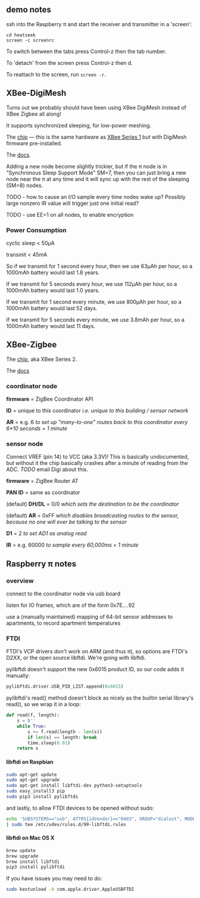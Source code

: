 ## demo notes

ssh into the Raspberry π and start the receiver and transmitter in a 'screen':

    cd heatseek
    screen -c screenrc
    
To switch between the tabs press Control-z then the tab number.

To 'detach' from the screen press Control-z then d.

To reattach to the screen, run `screen -r`.


## XBee-DigiMesh

Turns out we probably should have been using XBee DigiMesh instead of XBee Zigbee all along!

It supports synchronized sleeping, for low-power meshing.

The [chip](http://www.digikey.com/product-detail/en/XB24-DMPIT-250/602-1338-ND/3482610) — this is the same hardware as [XBee Series 1](http://www.digikey.com/product-detail/en/XB24-API-001/602-1273-ND/3482588) but with DigiMesh firmware pre-installed.

The [docs](http://ftp1.digi.com/support/documentation/90000991_L.pdf).

Adding a new node become slightly trickier, but if the π node is in "Synchronous Sleep Support Mode" SM=7, then you can just bring a new node near the π at any time and it will sync up with the rest of the sleeping (SM=8) nodes.

TODO - how to cause an I/O sample every time nodes wake up? Possibly large nonzero IR value will trigger just one initial read?

TODO - use EE=1 on all nodes, to enable encryption

### Power Consumption

cyclic sleep < 50µA

transmit < 45mA

So if we transmit for 1 second every hour, then we use 63µAh per hour, so a 1000mAh battery would last 1.8 years.

If we transmit for 5 seconds every hour, we use 112µAh per hour, so a 1000mAh battery would last 1.0 years.

If we transmit for 1 second every minute, we use 800µAh per hour, so a 1000mAh battery would last 52 days.

If we transmit for 5 seconds every minute, we use 3.8mAh per hour, so a 1000mAh battery would last 11 days.


## XBee-Zigbee

The [chip](http://www.digikey.com/product-detail/en/XB24-Z7PIT-004/602-1275-ND/3482624), aka XBee Series 2.

The [docs](http://ftp1.digi.com/support/documentation/90000976_S.pdf)

### coordinator node

**firmware** = ZigBee Coordinator API

**ID** = unique to this coordinator _i.e. unique to this building / sensor network_

**AR** = e.g. 6 _to set up "many-to-one" routes back to this coordinator every 6*10 seconds = 1 minute_


### sensor node

Connect VREF (pin 14) to VCC (aka 3.3V)! This is basically undocumented, but without it the chip basically crashes after a minute of reading from the ADC. _TODO_ email Digi about this.

**firmware** = ZigBee Router AT

**PAN ID** = same as coordinator

(default) **DH/DL** = 0/0 _which sets the destination to be the coordinator_

(default) **AR** = 0xFF _which disables broadcasting routes to the sensor, because no one will ever be talking to the sensor_

**D1** = 2 _to set AD1 as analog read_

**IR** = e.g. 60000 _to sample every 60,000ms = 1 minute_


## Raspberry π notes

### overview

connect to the coordinator node via usb board

listen for IO frames, which are of the form 0x7E....92

use a (manually maintained) mapping of 64-bit sensor addresses to apartments, to record apartment temperatures

### FTDI

FTDI's VCP drivers don't work on ARM (and thus π), so options are FTDI's D2XX, or the open source libftdi. We're going with libftdi.

pylibftdi doesn't support the new 0x6015 product ID, so our code adds it manually:

```python
pylibftdi.driver.USB_PID_LIST.append(0x6015)
```

pylibftdi's read() method doesn't block as nicely as the builtin serial library's read(), so we wrap it in a loop:

```python
def read(f, length):
    s = b''
    while True:
        s += f.read(length - len(s))
        if len(s) == length: break
        time.sleep(0.01)
    return s
```

    
#### libftdi on Raspbian

```bash
sudo apt-get update
sudo apt-get upgrade
sudo apt-get install libftdi-dev python3-setuptools
sudo easy_install3 pip
sudo pip3 install pylibftdi
```

and lastly, to allow FTDI devices to be opened without sudo:

```bash
echo 'SUBSYSTEMS=="usb", ATTRS{idVendor}=="0403", GROUP="dialout", MODE="0660"' \
| sudo tee /etc/udev/rules.d/99-libftdi.rules
```

#### libftdi on Mac OS X

```bash
brew update
brew upgrade
brew install libftdi
pip3 install pylibftdi
```

 If you have issues you may need to do:

```bash
sudo kextunload -b com.apple.driver.AppleUSBFTDI
```
